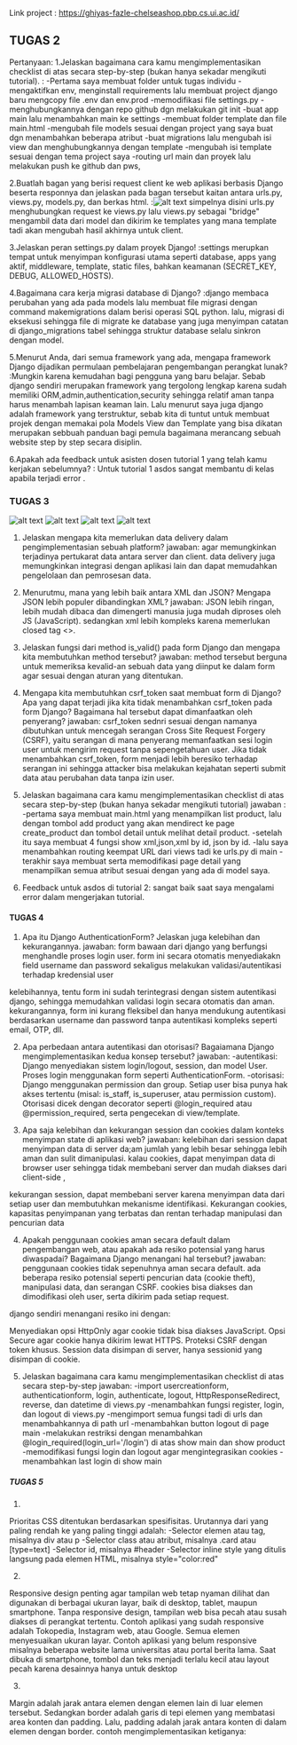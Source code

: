 
Link project : https://ghiyas-fazle-chelseashop.pbp.cs.ui.ac.id/

## TUGAS 2 ##
Pertanyaan: 
1.Jelaskan bagaimana cara kamu mengimplementasikan checklist di atas secara step-by-step (bukan hanya sekadar mengikuti tutorial).
: -Pertama saya membuat folder untuk tugas individu
  -mengaktifkan env, menginstall requirements lalu membuat project django baru mengcopy file .env dan env.prod
  -memodifikasi file settings.py
  -menghubungkannya dengan repo github dgn melakukan git init
  -buat app main lalu menambahkan main ke settings
  -membuat folder template dan file main.html
  -mengubah file models sesuai dengan project yang saya buat dgn menambahkan beberapa atribut
  -buat migrations lalu mengubah isi view dan menghubungkannya dengan template
  -mengubah isi template sesuai dengan tema project saya
  -routing url main dan proyek lalu melakukan push ke github dan pws,

2.Buatlah bagan yang berisi request client ke web aplikasi berbasis Django beserta responnya dan jelaskan pada bagan tersebut kaitan antara urls.py, views.py, models.py, dan berkas html.
:![alt text](<WhatsApp Image 2025-09-10 at 05.49.11_3efd4862.jpg>)
simpelnya disini urls.py menghubungkan request ke views.py lalu views.py sebagai "bridge" mengambil data dari model dan dikirim ke templates yang mana template tadi akan mengubah hasil akhirnya untuk client.

3.Jelaskan peran settings.py dalam proyek Django!
:settings merupkan tempat untuk menyimpan konfigurasi utama seperti database, apps yang aktif, middleware, template, static files, bahkan keamanan (SECRET_KEY, DEBUG, ALLOWED_HOSTS).

4.Bagaimana cara kerja migrasi database di Django?
:django membaca perubahan yang ada pada models lalu membuat file migrasi dengan command makemigrations dalam berisi operasi SQL python. lalu, migrasi di eksekusi sehingga file di migrate ke database yang juga menyimpan catatan di django_migrations tabel sehingga struktur database selalu sinkron dengan model.

5.Menurut Anda, dari semua framework yang ada, mengapa framework Django dijadikan permulaan pembelajaran pengembangan perangkat lunak?
:Mungkin karena kemudahan bagi pengguna yang baru belajar. Sebab django sendiri merupakan framework yang tergolong lengkap karena sudah memiliki ORM,admin,authentication,security sehingga relatif aman tanpa harus menambah lapisan keaman lain. Lalu menurut saya juga django adalah framework yang terstruktur, sebab kita di tuntut untuk membuat projek dengan memakai pola Models View dan Template yang bisa dikatan merupakan sebbuah panduan bagi pemula bagaimana merancang sebuah website step by step secara disiplin.

6.Apakah ada feedback untuk asisten dosen tutorial 1 yang telah kamu kerjakan sebelumnya?
: Untuk tutorial 1 asdos sangat membantu di kelas apabila terjadi error .

### TUGAS 3 ###


![alt text](<WhatsApp Image 2025-09-17 at 00.30.05_6a8aa287.jpg>)
![alt text](<WhatsApp Image 2025-09-17 at 00.29.44_6cd4c81b.jpg>)
![alt text](<WhatsApp Image 2025-09-17 at 00.26.58_cddfc2ec.jpg>)
![alt text](<WhatsApp Image 2025-09-17 at 00.27.20_0f6e6b21.jpg>)

1. Jelaskan mengapa kita memerlukan data delivery dalam pengimplementasian sebuah platform?
jawaban: agar memungkinkan terjadinya pertukarat data antara server dan client. data delivery juga memungkinkan integrasi dengan aplikasi lain dan dapat memudahkan pengelolaan dan pemrosesan data.

2. Menurutmu, mana yang lebih baik antara XML dan JSON? Mengapa JSON lebih populer dibandingkan XML?
jawaban: JSON lebih ringan, lebih mudah dibaca dan dimengerti manusia juga mudah diproses oleh JS (JavaScript). sedangkan xml lebih kompleks karena memerlukan closed tag <>.

3. Jelaskan fungsi dari method is_valid() pada form Django dan mengapa kita membutuhkan method tersebut?
jawaban: method tersebut berguna untuk memeriksa kevalid-an sebuah data yang diinput ke dalam form agar sesuai dengan aturan yang ditentukan. 

4. Mengapa kita membutuhkan csrf_token saat membuat form di Django? Apa yang dapat terjadi jika kita tidak menambahkan csrf_token pada form Django? Bagaimana hal tersebut dapat dimanfaatkan oleh penyerang?
jawaban: csrf_token sednri sesuai dengan namanya dibutuhkan untuk mencegah serangan Cross Site Request Forgery (CSRF), yaitu serangan di mana penyerang memanfaatkan sesi login user untuk mengirim request tanpa sepengetahuan user. Jika tidak menambahkan csrf_token, form menjadi lebih beresiko terhadap serangan ini sehingga attacker bisa melakukan kejahatan seperti submit data atau perubahan data tanpa izin user.

5. Jelaskan bagaimana cara kamu mengimplementasikan checklist di atas secara step-by-step (bukan hanya sekadar mengikuti tutorial)
jawaban : 
-pertama saya membuat main.html yang menampilkan list product, lalu dengan tombol add product yang akan mendirect ke page create_product dan tombol detail untuk melihat detail product.
-setelah itu saya membuat 4 fungsi show xml,json,xml by id, json by id. 
-lalu saya menambahkan routing keempat URL dari views tadi ke urls.py di main
-terakhir saya membuat serta memodifikasi page detail yang menampilkan semua atribut sesuai dengan yang ada di model saya.

6. Feedback untuk asdos di tutorial 2:
sangat baik saat saya mengalami error dalam mengerjakan tutorial.

#### TUGAS 4 ####

1. Apa itu Django AuthenticationForm? Jelaskan juga kelebihan dan kekurangannya.
jawaban: form bawaan dari django yang berfungsi menghandle proses login user. form ini secara otomatis menyediakakn field username dan password sekaligus melakukan validasi/autentikasi terhadap kredensial user

kelebihannya, tentu form ini sudah terintegrasi dengan sistem autentikasi django, sehingga memudahkan validasi login secara otomatis dan aman. kekurangannya, form ini kurang fleksibel dan hanya mendukung autentikasi berdasarkan username dan password tanpa autentikasi kompleks seperti email, OTP, dll.

2. Apa perbedaan antara autentikasi dan otorisasi? Bagaiamana Django mengimplementasikan kedua konsep tersebut?
jawaban:
-autentikasi: Django menyediakan sistem login/logout, session, dan model User. Proses login menggunakan form seperti AuthenticationForm.
-otorisasi: Django menggunakan permission dan group. Setiap user bisa punya hak akses tertentu (misal: is_staff, is_superuser, atau permission custom). Otorisasi dicek dengan decorator seperti @login_required atau @permission_required, serta pengecekan di view/template.

3. Apa saja kelebihan dan kekurangan session dan cookies dalam konteks menyimpan state di aplikasi web?
jawaban: 
kelebihan dari session dapat menyimpan data di server da;am jumlah yang lebih besar sehingga lebih aman dan sulit dimanipulasi. kalau cookies, dapat menyimpan data di browser user sehingga tidak membebani server dan mudah diakses dari client-side ,

kekurangan session, dapat membebani server karena menyimpan data dari setiap user dan membutuhkan mekanisme identifikasi. Kekurangan cookies, kapasitas penyimpanan yang terbatas dan rentan terhadap manipulasi dan pencurian data

4. Apakah penggunaan cookies aman secara default dalam pengembangan web, atau apakah ada resiko potensial yang harus diwaspadai? Bagaimana Django menangani hal tersebut?
jawaban: 
penggunaan cookies tidak sepenuhnya aman secara default. ada beberapa resiko potensial seperti pencurian data (cookie theft), manipulasi data, dan serangan CSRF. cookies bisa diakses dan dimodifikasi oleh user, serta dikirim pada setiap request.

django sendiri menangani resiko ini dengan:

Menyediakan opsi HttpOnly agar cookie tidak bisa diakses JavaScript.
Opsi Secure agar cookie hanya dikirim lewat HTTPS.
Proteksi CSRF dengan token khusus.
Session data disimpan di server, hanya sessionid yang disimpan di cookie.

5. Jelaskan bagaimana cara kamu mengimplementasikan checklist di atas secara step-by-step
jawaban:
-import usercreationform, authenticationform, login, authenticate, logout, HttpResponseRedirect, reverse, dan datetime di views.py
-menambahkan fungsi register, login, dan logout di views.py
-mengimport semua fungsi tadi di urls dan menambahkannya di path url
-menambahkan button logout di page main 
-melakukan restriksi dengan menambahkan @login_required(login_url='/login') di atas show main dan show product
-memodifikasi fungsi login dan logout agar mengintegrasikan cookies
-menambahkan last login di show main

##### TUGAS 5 ####

1. 
Prioritas CSS ditentukan berdasarkan spesifisitas. Urutannya dari yang paling rendah ke yang paling tinggi adalah:
-Selector elemen atau tag, misalnya div atau p
-Selector class atau atribut, misalnya .card atau [type=text]
-Selector id, misalnya #header
-Selector inline style yang ditulis langsung pada elemen HTML, misalnya style="color:red"

2. 
Responsive design penting agar tampilan web tetap nyaman dilihat dan digunakan di berbagai ukuran layar, baik di desktop, tablet, maupun smartphone. Tanpa responsive design, tampilan web bisa pecah atau susah diakses di perangkat tertentu.
Contoh aplikasi yang sudah responsive adalah Tokopedia, Instagram web, atau Google. Semua elemen menyesuaikan ukuran layar.
Contoh aplikasi yang belum responsive misalnya beberapa website lama universitas atau portal berita lama. Saat dibuka di smartphone, tombol dan teks menjadi terlalu kecil atau layout pecah karena desainnya hanya untuk desktop

3. 
Margin adalah jarak antara elemen dengan elemen lain di luar elemen tersebut.
Sedangkan border adalah garis di tepi elemen yang membatasi area konten dan padding.
Lalu, padding adalah jarak antara konten di dalam elemen dengan border.
contoh mengimplementasikan ketiganya:

<head>
  <title>Contoh Margin, Border, dan Padding</title>
  <style>
    .box {
      width: 200px;          /* Lebar box */
      height: 100px;         /* Tinggi box */
      background-color: lightblue;  /* Warna latar */
      
      /* Padding: jarak antara konten dengan border */
      padding: 20px;
      
      /* Border: garis tepi box */
      border: 5px solid blue;
      
      /* Margin: jarak box dengan elemen lain */
      margin: 30px;
    


4. 
Flex box adalah sistem layout satu dimensi, bisa horizontal atau vertical. Kegunaannya untuk menyusun elemen agar fleksibel, mudah diatur jarak, posisi, dan ukuran relatif terhadap elemen lain. Contoh property: display flex, justify content, align items

Grid layout adalah sistem layout dua dimensi, bisa baris dan kolom. Kegunaannya untuk membuat tata letak yang kompleks dengan baris dan kolom tetap, misalnya layout halaman dashboard atau galeri gambar. Contoh property: display grid, grid template columns, grid gap

5. 
-Buat fungsi untuk menghapus product dengan mengambil id product dan menghapus dari database 
-Buat fungsi untuk mengedit product dengan menampilkan form berisi data product yang sudah ada, lalu simpan perubahan
-Buka template HTML yang sudah ada, kustomisasi menggunakan CSS Tailwind untuk halaman login, register, tambah product, edit product, dan detail product, tambahkan style yang menarik misalnya warna, shadow, padding, radius pada input dan button
-buat pengecekan untuk halaman filter daftar product, cek apakah ada product. Jika tidak ada, tampilkan gambar dan pesan "belum ada product".Jika ada, buat card untuk setiap product dengan informasi product, lalu buat dua button untuk edit dan hapus
-Buat navigation bar di bagian atas halaman, pastikan responsive dengan menambahkan kelas untuk mobile dan desktop jika pakai CSS framework
